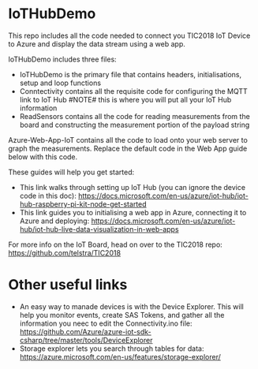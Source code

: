 # IoTHubDemo

This repo includes all the code needed to connect you TIC2018 IoT Device to Azure and display the data stream using a web app.


IoTHubDemo includes three files:
  - IoTHubDemo is the primary file that contains headers, initialisations, setup and loop functions
  - Conntectivity contains all the requisite code for configuring the MQTT link to IoT Hub #NOTE# this is where you will put all your IoT Hub information
  - ReadSensors contains all the code for reading measurements from the board and constructing the measurement portion of the payload string
 
Azure-Web-App-IoT contains all the code to load onto your web server to graph the measurements. Replace the default code in the Web App guide below with this code.


These guides will help you get started:
  - This link walks through setting up IoT Hub (you can ignore the device code in this doc): https://docs.microsoft.com/en-us/azure/iot-hub/iot-hub-raspberry-pi-kit-node-get-started 
  - This link guides you to initialising a web app in Azure, connecting it to Azure and deploying: https://docs.microsoft.com/en-us/azure/iot-hub/iot-hub-live-data-visualization-in-web-apps
  
For more info on the IoT Board, head on over to the TIC2018 repo: https://github.com/telstra/TIC2018 


# Other useful links
  - An easy way to manade devices is with the Device Explorer. This will help you monitor events, create SAS Tokens, and gather all the information you neec to edit the Connectivity.ino file: https://github.com/Azure/azure-iot-sdk-csharp/tree/master/tools/DeviceExplorer
  - Storage explorer lets you search through tables for data: https://azure.microsoft.com/en-us/features/storage-explorer/
